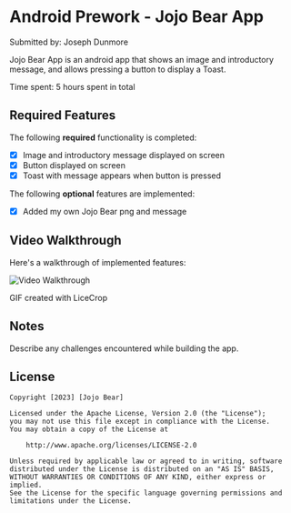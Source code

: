 # Android Prework - Jojo Bear App

Submitted by: Joseph Dunmore

Jojo Bear App is an android app that shows an image and introductory message, and allows pressing a button to display a Toast. 

Time spent: 5 hours spent in total

## Required Features

The following **required** functionality is completed:

* [x] Image and introductory message displayed on screen
* [x] Button displayed on screen
* [x] Toast with message appears when button is pressed 

The following **optional** features are implemented:

* [x] Added my own Jojo Bear png and message

## Video Walkthrough

Here's a walkthrough of implemented features:

<img src='[[http://i.imgur.com/link/to/your/gif/file.gif](https://github.com/JojoTechAdventure/HelloWorld/blob/master/Walkthrough.gif)]' title='Video Walkthrough' width='' alt='Video Walkthrough' />

<!-- Replace this with whatever GIF tool you used! -->
GIF created with LiceCrop 
<!-- Recommended tools:
[Kap](https://getkap.co/) for macOS
[ScreenToGif](https://www.screentogif.com/) for Windows
[peek](https://github.com/phw/peek) for Linux. -->

## Notes

Describe any challenges encountered while building the app.

## License

    Copyright [2023] [Jojo Bear]

    Licensed under the Apache License, Version 2.0 (the "License");
    you may not use this file except in compliance with the License.
    You may obtain a copy of the License at

        http://www.apache.org/licenses/LICENSE-2.0

    Unless required by applicable law or agreed to in writing, software
    distributed under the License is distributed on an "AS IS" BASIS,
    WITHOUT WARRANTIES OR CONDITIONS OF ANY KIND, either express or implied.
    See the License for the specific language governing permissions and
    limitations under the License.
